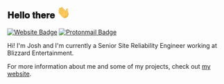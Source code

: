 <h2> 𝐇𝐞𝐥𝐥𝐨 𝐭𝐡𝐞𝐫𝐞 <img src="https://raw.githubusercontent.com/jgrancell/jgrancell/main/img/hi.gif" width="30px"></h2>

[![Website Badge](https://img.shields.io/badge/-https://joshgrancell.com-ff7139?style=flat-square&labelColor=ff7139&logo=firefox&logoColor=white)]()
 [![Protonmail Badge](https://img.shields.io/badge/-josh@joshgrancell.com-8b89cc?style=flat-square&logo=protonmail&logoColor=white&link=mailto:josh@joshgrancell.com)](mailto:josh@joshgrancell.com)

Hi! I'm Josh and I'm currently a Senior Site Reliability Engineer working at Blizzard Entertainment.

For more information about me and some of my projects, check out [my website](https://joshgrancell.com).